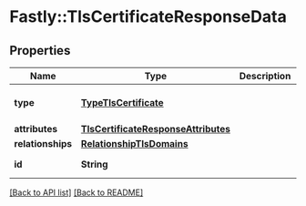 # Fastly::TlsCertificateResponseData

## Properties

| Name | Type | Description | Notes |
| ---- | ---- | ----------- | ----- |
| **type** | [**TypeTlsCertificate**](TypeTlsCertificate.md) |  | [optional][default to &#39;tls_certificate&#39;] |
| **attributes** | [**TlsCertificateResponseAttributes**](TlsCertificateResponseAttributes.md) |  | [optional] |
| **relationships** | [**RelationshipTlsDomains**](RelationshipTlsDomains.md) |  | [optional] |
| **id** | **String** |  | [optional][readonly] |

[[Back to API list]](../../README.md#endpoints) [[Back to README]](../../README.md)

